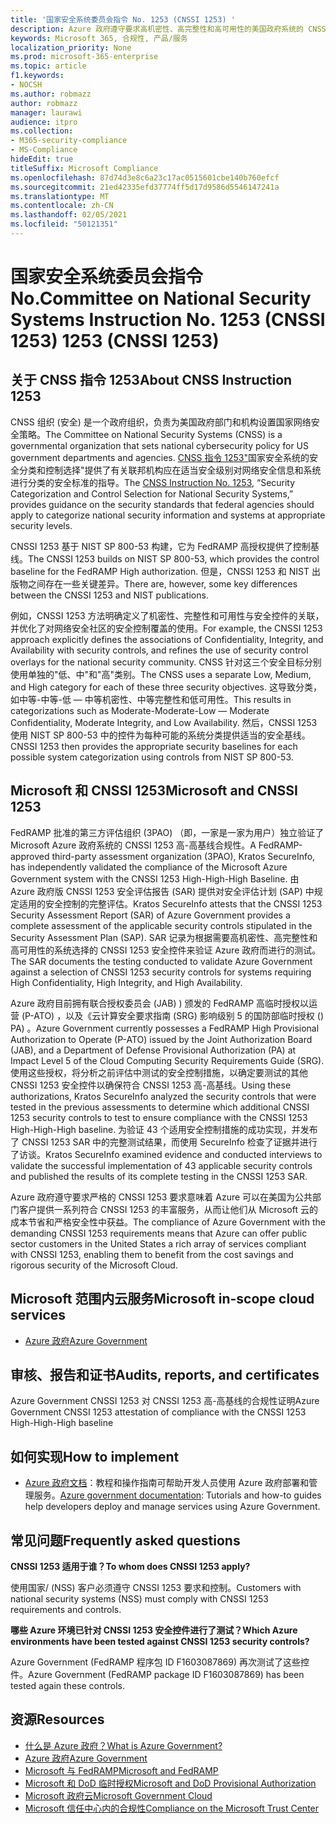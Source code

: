 ```yaml
---
title: '国家安全系统委员会指令 No. 1253 (CNSSI 1253) '
description: Azure 政府遵守要求高机密性、高完整性和高可用性的美国政府系统的 CNSSI 1253 安全控制。
keywords: Microsoft 365, 合规性, 产品/服务
localization_priority: None
ms.prod: microsoft-365-enterprise
ms.topic: article
f1.keywords:
- NOCSH
ms.author: robmazz
author: robmazz
manager: laurawi
audience: itpro
ms.collection:
- M365-security-compliance
- MS-Compliance
hideEdit: true
titleSuffix: Microsoft Compliance
ms.openlocfilehash: 87d74d3e8c6a23c17ac0515601cbe140b760efcf
ms.sourcegitcommit: 21ed42335efd37774ff5d17d9586d5546147241a
ms.translationtype: MT
ms.contentlocale: zh-CN
ms.lasthandoff: 02/05/2021
ms.locfileid: "50121351"
---
```

# <a name="committee-on-national-security-systems-instruction-no-1253-cnssi-1253"></a><span data-ttu-id="7f3f1-105">国家安全系统委员会指令 No.</span><span class="sxs-lookup"><span data-stu-id="7f3f1-105">Committee on National Security Systems Instruction No.</span></span> <span data-ttu-id="7f3f1-106">1253 (CNSSI 1253) </span><span class="sxs-lookup"><span data-stu-id="7f3f1-106">1253 (CNSSI 1253)</span></span>

## <a name="about-cnss-instruction-1253"></a><span data-ttu-id="7f3f1-107">关于 CNSS 指令 1253</span><span class="sxs-lookup"><span data-stu-id="7f3f1-107">About CNSS Instruction 1253</span></span>

<span data-ttu-id="7f3f1-108">CNSS 组织 (安全) 是一个政府组织，负责为美国政府部门和机构设置国家网络安全策略。</span><span class="sxs-lookup"><span data-stu-id="7f3f1-108">The Committee on National Security Systems (CNSS) is a governmental organization that sets national cybersecurity policy for US government departments and agencies.</span></span> <span data-ttu-id="7f3f1-109">[CNSS 指令 1253"](https://www.dss.mil/Portals/69/documents/io/rmf/CNSSI_No1253.pdf)国家安全系统的安全分类和控制选择"提供了有关联邦机构应在适当安全级别对网络安全信息和系统进行分类的安全标准的指导。</span><span class="sxs-lookup"><span data-stu-id="7f3f1-109">The [CNSS Instruction No. 1253](https://www.dss.mil/Portals/69/documents/io/rmf/CNSSI_No1253.pdf), “Security Categorization and Control Selection for National Security Systems,” provides guidance on the security standards that federal agencies should apply to categorize national security information and systems at appropriate security levels.</span></span>  
  
<span data-ttu-id="7f3f1-110">CNSSI 1253 基于 NIST SP 800-53 构建，它为 FedRAMP 高授权提供了控制基线。</span><span class="sxs-lookup"><span data-stu-id="7f3f1-110">The CNSSI 1253 builds on NIST SP 800-53, which provides the control baseline for the FedRAMP High authorization.</span></span> <span data-ttu-id="7f3f1-111">但是，CNSSI 1253 和 NIST 出版物之间存在一些关键差异。</span><span class="sxs-lookup"><span data-stu-id="7f3f1-111">There are, however, some key differences between the CNSSI 1253 and NIST publications.</span></span>  
  
<span data-ttu-id="7f3f1-112">例如，CNSSI 1253 方法明确定义了机密性、完整性和可用性与安全控件的关联，并优化了对网络安全社区的安全控制覆盖的使用。</span><span class="sxs-lookup"><span data-stu-id="7f3f1-112">For example, the CNSSI 1253 approach explicitly defines the associations of Confidentiality, Integrity, and Availability with security controls, and refines the use of security control overlays for the national security community.</span></span> <span data-ttu-id="7f3f1-113">CNSS 针对这三个安全目标分别使用单独的"低、中"和"高"类别。</span><span class="sxs-lookup"><span data-stu-id="7f3f1-113">The CNSS uses a separate Low, Medium, and High category for each of these three security objectives.</span></span> <span data-ttu-id="7f3f1-114">这导致分类，如中等-中等-低 — 中等机密性、中等完整性和低可用性。</span><span class="sxs-lookup"><span data-stu-id="7f3f1-114">This results in categorizations such as Moderate-Moderate-Low — Moderate Confidentiality, Moderate Integrity, and Low Availability.</span></span> <span data-ttu-id="7f3f1-115">然后，CNSSI 1253 使用 NIST SP 800-53 中的控件为每种可能的系统分类提供适当的安全基线。</span><span class="sxs-lookup"><span data-stu-id="7f3f1-115">CNSSI 1253 then provides the appropriate security baselines for each possible system categorization using controls from NIST SP 800-53.</span></span>

## <a name="microsoft-and-cnssi-1253"></a><span data-ttu-id="7f3f1-116">Microsoft 和 CNSSI 1253</span><span class="sxs-lookup"><span data-stu-id="7f3f1-116">Microsoft and CNSSI 1253</span></span>

<span data-ttu-id="7f3f1-117">FedRAMP 批准的第三方评估组织 (3PAO) （即，一家是一家为用户）独立验证了 Microsoft Azure 政府系统的 CNSSI 1253 高-高基线合规性。</span><span class="sxs-lookup"><span data-stu-id="7f3f1-117">A FedRAMP-approved third-party assessment organization (3PAO), Kratos SecureInfo, has independently validated the compliance of the Microsoft Azure Government system with the CNSSI 1253 High-High-High Baseline.</span></span> <span data-ttu-id="7f3f1-118">由 Azure 政府版 CNSSI 1253 安全评估报告 (SAR) 提供对安全评估计划 (SAP) 中规定适用的安全控制的完整评估。</span><span class="sxs-lookup"><span data-stu-id="7f3f1-118">Kratos SecureInfo attests that the CNSSI 1253 Security Assessment Report (SAR) of Azure Government provides a complete assessment of the applicable security controls stipulated in the Security Assessment Plan (SAP).</span></span> <span data-ttu-id="7f3f1-119">SAR 记录为根据需要高机密性、高完整性和高可用性的系统选择的 CNSSI 1253 安全控件来验证 Azure 政府而进行的测试。</span><span class="sxs-lookup"><span data-stu-id="7f3f1-119">The SAR documents the testing conducted to validate Azure Government against a selection of CNSSI 1253 security controls for systems requiring High Confidentiality, High Integrity, and High Availability.</span></span>  
  
<span data-ttu-id="7f3f1-120">Azure 政府目前拥有联合授权委员会 (JAB) ) 颁发的 FedRAMP 高临时授权以运营 (P-ATO) ，以及《云计算安全要求指南 (SRG) 影响级别 5 的国防部临时授权 () PA) 。</span><span class="sxs-lookup"><span data-stu-id="7f3f1-120">Azure Government currently possesses a FedRAMP High Provisional Authorization to Operate (P-ATO) issued by the Joint Authorization Board (JAB), and a Department of Defense Provisional Authorization (PA) at Impact Level 5 of the Cloud Computing Security Requirements Guide (SRG).</span></span> <span data-ttu-id="7f3f1-121">使用这些授权，将分析之前评估中测试的安全控制措施，以确定要测试的其他 CNSSI 1253 安全控件以确保符合 CNSSI 1253 高-高基线。</span><span class="sxs-lookup"><span data-stu-id="7f3f1-121">Using these authorizations, Kratos SecureInfo analyzed the security controls that were tested in the previous assessments to determine which additional CNSSI 1253 security controls to test to ensure compliance with the CNSSI 1253 High-High-High baseline.</span></span> <span data-ttu-id="7f3f1-122">为验证 43 个适用安全控制措施的成功实现，并发布了 CNSSI 1253 SAR 中的完整测试结果，而使用 SecureInfo 检查了证据并进行了访谈。</span><span class="sxs-lookup"><span data-stu-id="7f3f1-122">Kratos SecureInfo examined evidence and conducted interviews to validate the successful implementation of 43 applicable security controls and published the results of its complete testing in the CNSSI 1253 SAR.</span></span>  
  
<span data-ttu-id="7f3f1-123">Azure 政府遵守要求严格的 CNSSI 1253 要求意味着 Azure 可以在美国为公共部门客户提供一系列符合 CNSSI 1253 的丰富服务，从而让他们从 Microsoft 云的成本节省和严格安全性中获益。</span><span class="sxs-lookup"><span data-stu-id="7f3f1-123">The compliance of Azure Government with the demanding CNSSI 1253 requirements means that Azure can offer public sector customers in the United States a rich array of services compliant with CNSSI 1253, enabling them to benefit from the cost savings and rigorous security of the Microsoft Cloud.</span></span>

## <a name="microsoft-in-scope-cloud-services"></a><span data-ttu-id="7f3f1-124">Microsoft 范围内云服务</span><span class="sxs-lookup"><span data-stu-id="7f3f1-124">Microsoft in-scope cloud services</span></span>

- [<span data-ttu-id="7f3f1-125">Azure 政府</span><span class="sxs-lookup"><span data-stu-id="7f3f1-125">Azure Government</span></span>](https://aka.ms/AzureCompliance)

## <a name="audits-reports-and-certificates"></a><span data-ttu-id="7f3f1-126">审核、报告和证书</span><span class="sxs-lookup"><span data-stu-id="7f3f1-126">Audits, reports, and certificates</span></span>

<span data-ttu-id="7f3f1-127">Azure Government CNSSI 1253 对 CNSSI 1253 高-高基线的合规性证明</span><span class="sxs-lookup"><span data-stu-id="7f3f1-127">Azure Government CNSSI 1253 attestation of compliance with the CNSSI 1253 High-High-High baseline</span></span>

## <a name="how-to-implement"></a><span data-ttu-id="7f3f1-128">如何实现</span><span class="sxs-lookup"><span data-stu-id="7f3f1-128">How to implement</span></span>

- <span data-ttu-id="7f3f1-129">[Azure 政府文档](/azure/azure-government/)：教程和操作指南可帮助开发人员使用 Azure 政府部署和管理服务。</span><span class="sxs-lookup"><span data-stu-id="7f3f1-129">[Azure government documentation](/azure/azure-government/): Tutorials and how-to guides help developers deploy and manage services using Azure Government.</span></span>

## <a name="frequently-asked-questions"></a><span data-ttu-id="7f3f1-130">常见问题</span><span class="sxs-lookup"><span data-stu-id="7f3f1-130">Frequently asked questions</span></span>

<span data-ttu-id="7f3f1-131">**CNSSI 1253 适用于谁？**</span><span class="sxs-lookup"><span data-stu-id="7f3f1-131">**To whom does CNSSI 1253 apply?**</span></span>

<span data-ttu-id="7f3f1-132">使用国家/ (NSS) 客户必须遵守 CNSSI 1253 要求和控制。</span><span class="sxs-lookup"><span data-stu-id="7f3f1-132">Customers with national security systems (NSS) must comply with CNSSI 1253 requirements and controls.</span></span>

<span data-ttu-id="7f3f1-133">**哪些 Azure 环境已针对 CNSSI 1253 安全控件进行了测试？**</span><span class="sxs-lookup"><span data-stu-id="7f3f1-133">**Which Azure environments have been tested against CNSSI 1253 security controls?**</span></span>

<span data-ttu-id="7f3f1-134">Azure Government (FedRAMP 程序包 ID F1603087869) 再次测试了这些控件。</span><span class="sxs-lookup"><span data-stu-id="7f3f1-134">Azure Government (FedRAMP package ID F1603087869) has been tested again these controls.</span></span>

## <a name="resources"></a><span data-ttu-id="7f3f1-135">资源</span><span class="sxs-lookup"><span data-stu-id="7f3f1-135">Resources</span></span>

- [<span data-ttu-id="7f3f1-136">什么是 Azure 政府？</span><span class="sxs-lookup"><span data-stu-id="7f3f1-136">What is Azure Government?</span></span>](/azure/azure-government/documentation-government-welcome)
- [<span data-ttu-id="7f3f1-137">Azure 政府</span><span class="sxs-lookup"><span data-stu-id="7f3f1-137">Azure Government</span></span>](https://aka.ms/Azure-Government)
- [<span data-ttu-id="7f3f1-138">Microsoft 与 FedRAMP</span><span class="sxs-lookup"><span data-stu-id="7f3f1-138">Microsoft and FedRAMP</span></span>](offering-fedramp.md)
- [<span data-ttu-id="7f3f1-139">Microsoft 和 DoD 临时授权</span><span class="sxs-lookup"><span data-stu-id="7f3f1-139">Microsoft and DoD Provisional Authorization</span></span>](offering-DoD-DISA-L2-L4-L5.md)
- [<span data-ttu-id="7f3f1-140">Microsoft 政府云</span><span class="sxs-lookup"><span data-stu-id="7f3f1-140">Microsoft Government Cloud</span></span>](https://www.microsoft.com/enterprise/government)
- [<span data-ttu-id="7f3f1-141">Microsoft 信任中心内的合规性</span><span class="sxs-lookup"><span data-stu-id="7f3f1-141">Compliance on the Microsoft Trust Center</span></span>](https://www.microsoft.com/trust-center/compliance/compliance-overview)
